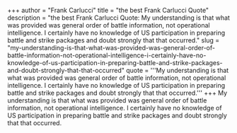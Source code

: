 +++
author = "Frank Carlucci"
title = "the best Frank Carlucci Quote"
description = "the best Frank Carlucci Quote: My understanding is that what was provided was general order of battle information, not operational intelligence. I certainly have no knowledge of US participation in preparing battle and strike packages and doubt strongly that that occurred."
slug = "my-understanding-is-that-what-was-provided-was-general-order-of-battle-information-not-operational-intelligence-i-certainly-have-no-knowledge-of-us-participation-in-preparing-battle-and-strike-packages-and-doubt-strongly-that-that-occurred"
quote = '''My understanding is that what was provided was general order of battle information, not operational intelligence. I certainly have no knowledge of US participation in preparing battle and strike packages and doubt strongly that that occurred.'''
+++
My understanding is that what was provided was general order of battle information, not operational intelligence. I certainly have no knowledge of US participation in preparing battle and strike packages and doubt strongly that that occurred.
